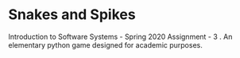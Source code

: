 # Snakes and Spikes

Introduction to Software Systems - Spring 2020 Assignment - 3 . An elementary python game designed for academic purposes.